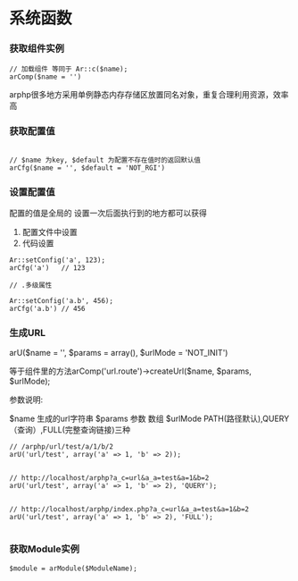 # 系统函数


### 获取组件实例



```
// 加载组件 等同于 Ar::c($name); 
arComp($name = '')
```

arphp很多地方采用单例静态内存存储区放置同名对象，重复合理利用资源，效率高


### 获取配置值

```

// $name 为key, $default 为配置不存在值时的返回默认值
arCfg($name = '', $default = 'NOT_RGI')
```


### 设置配置值



配置的值是全局的 设置一次后面执行到的地方都可以获得

1. 配置文件中设置
2. 代码设置

```
Ar::setConfig('a', 123);
arCfg('a')   // 123

// .多级属性

Ar::setConfig('a.b', 456);
arCfg('a.b') // 456
```




### 生成URL
arU($name = '', $params = array(), $urlMode = 'NOT_INIT')

等于组件里的方法arComp('url.route')->createUrl($name, $params, $urlMode);

参数说明:

$name 生成的url字符串
$params 参数 数组
$urlMode PATH(路径默认),QUERY（查询）,FULL(完整查询链接)三种

```
// /arphp/url/test/a/1/b/2
arU('url/test', array('a' => 1, 'b' => 2));  


// http://localhost/arphp?a_c=url&a_a=test&a=1&b=2
arU('url/test', array('a' => 1, 'b' => 2), 'QUERY'); 


// http://localhost/arphp/index.php?a_c=url&a_a=test&a=1&b=2
arU('url/test', array('a' => 1, 'b' => 2), 'FULL'); 


```

### 获取Module实例

```$module = arModule($ModuleName);```







